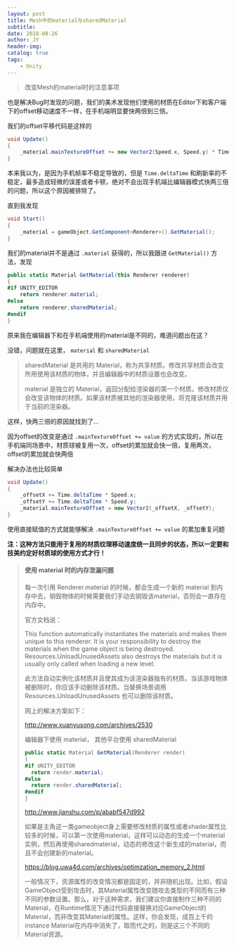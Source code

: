 ```yaml
---
layout: post
title: Mesh中的material与sharedMaterial
subtitle: 
date: 2018-08-26
author: JY
header-img: 
catalog: true
tags: 
    - Unity
---
```

> 改变Mesh的material时的注意事项


也是解决Bug时发现的问题，我们的美术发现他们使用的材质在Editor下和客户端下的offset移动速度不一样，在手机端明显要快两倍到三倍。

我们的offset平移代码是这样的

```c#
void Update()
{  
	_material.mainTextureOffset += new Vector2(Speed.x, Speed.y) * Time.deltaTime;
}
```

本来我以为，是因为手机帧率不稳定导致的，但是 `Time.deltaTime` 和刷新率的不稳定，最多造成轻微的误差或者卡顿，绝对不会出现手机端比编辑器模式快两三倍的问题，所以这个原因被排除了。

直到我发现

```c#
void Start()
{
    _material = gameObject.GetComponent<Renderer>().GetMaterial();
}
```

我们的material并不是通过 `.material` 获得的，所以我跟进 `GetMaterial()` 方法，发现

```c#
public static Material GetMaterial(this Renderer renderer)
{
#if UNITY_EDITOR
	return renderer.material;
#else
	return renderer.sharedMaterial;
#endif
}
```

原来我在编辑器下和在手机端使用的material是不同的，难道问题出在这？

没错，问题就在这里， `material` 和 `sharedMaterial` 

>sharedMaterial 是共用的 Material，称为共享材质。修改共享材质会改变所用使用该材质的物体，并且编辑器中的材质设置也会改变。
>
>material 是独立的 Material，返回分配给渲染器的第一个材质。修改材质仅会改变该物体的材质。如果该材质被其他的渲染器使用，将克隆该材质并用于当前的渲染器。

这样，快两三倍的原因就找到了...

因为offset的改变是通过 `.mainTextureOffset += value` 的方式实现的，所以在手机端同场景中，材质球被复用一次，offset的累加就会快一倍，复用两次，offset的累加就会快两倍

解决办法也比较简单

```c#
void Update()
{
    _offsetX += Time.deltaTime * Speed.x;
	_offsetY += Time.deltaTime * Speed.y;
	_material.mainTextureOffset = new Vector2(_offsetX, _offsetY);
}
```

使用直接赋值的方式就能够解决 `.mainTextureOffset += value` 的累加重复问题

__注：这种方法只能用于复用的材质纹理移动速度统一且同步的状态，所以一定要和技美约定好材质球的使用方式才行！__



>#### 使用 material 时的内存泄漏问题
>
>每一次引用 Renderer.material 的时候，都会生成一个新的 material 到内存中去，销毁物体的时候需要我们手动去销毁该material，否则会一直存在内存中。
>
>官方文档说：
>
>This function automatically instantiates the materials and makes them unique to this renderer. It is your responsibility to destroy the materials when the game object is being destroyed. Resources.UnloadUnusedAssets also destroys the materials but it is usually only called when loading a new level.
>
>此方法自动实例化该材质并且使其成为该渲染器独有的材质。当该游戏物体被删除时，你应该手动删除该材质。当替换场景调用 Resources.UnloadUnusedAssets 也可以删除该材质。
>
>网上的解决方案如下：
>
><http://www.xuanyusong.com/archives/2530>
>
>编辑器下使用 material， 其他平台使用 sharedMaterial
>
>```c#
>public static Material GetMaterial(Renderer render)  
>{  
>#if UNITY_EDITOR  
>	return render.material;  
>#else  
>	return render.sharedMaterial;  
>#endif  
>}
>```
>
><http://www.jianshu.com/p/ababf547d992>
>
>如果是主角这一类gameobject身上需要修改材质的属性或者shader属性比较多的时候，可以第一次使用material，这样可以动态的生成一个material实例，然后再使用sharedmaterial，动态的修改这个新生成的material，而且不会创建新的material。
>
><https://blog.uwa4d.com/archives/optimzation_memory_2.html>
>
>一般情况下，资源属性的改变情况都是固定的，并非随机出现。比如，假设GameObject受到攻击时，其Material属性改变随攻击类型的不同而有三种不同的参数设置。那么，对于这种需求，我们建议你直接制作三种不同的Material，在Runtime情况下通过代码直接替换对应GameObject的Material，而非改变其Material的属性。这样，你会发现，成百上千的instance Material在内存中消失了，取而代之的，则是这三个不同的Material资源。